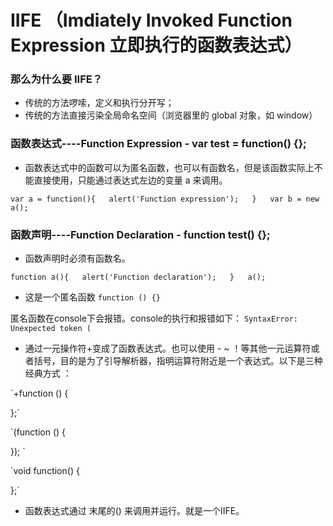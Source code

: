 # IIFE （Imdiately Invoked Function Expression 立即执行的函数表达式）

### 那么为什么要 IIFE？

* 传统的方法啰嗦，定义和执行分开写；
* 传统的方法直接污染全局命名空间（浏览器里的 global 对象，如 window）

### 函数表达式----Function Expression - var test = function() {}; 
* 函数表达式中的函数可以为匿名函数，也可以有函数名，但是该函数实际上不能直接使用，只能通过表达式左边的变量 a 来调用。 
> 
`var a = function(){  
  alert('Function expression');  
}  
var b = new a();`

### 函数声明----Function Declaration - function test() {};
* 函数声明时必须有函数名。
>
`function a(){  
  alert('Function declaration');  
}  
a();
`

* 这是一个匿名函数
`function () {}`

匿名函数在console下会报错。console的执行和报错如下：
`SyntaxError: Unexpected token (`

* 通过一元操作符+变成了函数表达式。也可以使用 - ~ ！等其他一元运算符或者括号，目的是为了引导解析器，指明运算符附近是一个表达式。以下是三种经典方式 ：

`+function () {   
  
};` 
  
`(function () {  
  
}); `
  
`void function() {  
  
};`

* 函数表达式通过 末尾的() 来调用并运行。就是一个IIFE。
